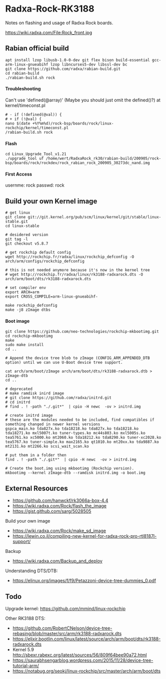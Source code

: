 # Radxa-Rock-RK3188
Notes on flashing and usage of Radxa Rock boards.

https://wiki.radxa.com/File:Rock_front.jpg

Rabian official build
---------------------

````
apt install lzop libusb-1.0-0-dev git flex bison build-essential gcc-arm-linux-gnueabihf lzop libncurses5-dev libssl-dev bc
git clone https://github.com/radxa/rabian-build.git
cd rabian-build
./rabian-build.sh rock
````

#### Troubleshooting

Can't use 'defined(@array)' (Maybe you should just omit the defined()?) at kernel/timeconst.pl
````
# -	if (!defined(@val)) {
# +	if (!@val) {
nano $(date +%Y%m%d)/rock-bsp/boards/rock/linux-rockchip/kernel/timeconst.pl
/rabian-build.sh rock
````
#### Flash

````
cd Linux_Upgrade_Tool_v1.21
./upgrade_tool uf /home/wert/RadxaRock_rk30/rabian-build/200905/rock-bsp/boards/rock/rockdev/rock_rabian_rock_200905_30273dc_nand.img
````

#### First Access

usernme: rock
passwd: rock

Build your own Kernel image
---------------------------

````
# get linux
git clone git://git.kernel.org/pub/scm/linux/kernel/git/stable/linux-stable.git
cd linux-stable

# desidered version
git tag -l
git checkout v5.8.7

# get rockchip default config
wget http://rockchip.fr/radxa/linux/rockchip_defconfig -O arch/arm/configs/rockchip_defconfig

# this is not needed anymore because it's now in the kernel tree
# wget http://rockchip.fr/radxa/linux/rk3188-radxarock.dts -O arch/arm/boot/dts/rk3188-radxarock.dts

# set compiler env
export ARCH=arm
export CROSS_COMPILE=arm-linux-gnueabihf-

make rockchip_defconfig
make -j8 zImage dtbs
````

#### Boot image
````
git clone https://github.com/neo-technologies/rockchip-mkbootimg.git
cd rockchip-mkbootimg
make
sudo make install
cd ..

# Append the device tree blob to zImage (CONFIG_ARM_APPENDED_DTB option) until we can use U-Boot device tree support.

cat arch/arm/boot/zImage arch/arm/boot/dts/rk3188-radxarock.dtb > zImage-dtb
cd ..

# deprecated
# make ramdisk inird image
# git clone https://github.com/radxa/initrd.git
# cd initrd
# find . ! -path "./.git*"  | cpio -H newc  -ov > initrd.img

# create initrd image
# these are the modules needed to be included, find compatibles if something changed in newer kernel versions
gspca_main.ko tda827x.ko tda18218.ko tda827x.ko tda18218.ko tda18271.ko mxl5007t.ko tuner-types.ko mc44s803.ko mxl5005s.ko tea5761.ko xc5000.ko mt2060.ko tda18212.ko tda8290.ko tuner-xc2028.ko tea5767.ko tuner-simple.ko max2165.ko qt1010.ko mt20xx.ko tda9887.ko mt2131.ko mt2266.ko scsi_wait_scan.ko

# put them in a folder then
find . ! -path "./.git*"  | cpio -H newc  -ov > initrd.img

# Create the boot.img using mkbootimg (Rockchip version).
mkbootimg --kernel zImage-dtb --ramdisk initrd.img -o boot.img
````

External Resources
------------------

- https://github.com/hanwckf/rk3066a-box-4.4
- https://wiki.radxa.com/Rock/flash_the_image
- https://gist.github.com/sarg/5028505

Build your own image
- https://wiki.radxa.com/Rock/make_sd_image
- https://lewin.co.il/compiling-new-kernel-for-radxa-rock-pro-rtl8187l-support/

Backup
- https://wiki.radxa.com/Backup_and_deploy

Understanding DTS/DTB:
- https://elinux.org/images/f/f9/Petazzoni-device-tree-dummies_0.pdf

Todo
----

Upgrade kernel: https://github.com/mmind/linux-rockchip

Other RK3188 DTS:
- https://github.com/RobertCNelson/device-tree-rebasing/blob/master/src/arm/rk3188-radxarock.dts
- https://elixir.bootlin.com/linux/latest/source/arch/arm/boot/dts/rk3188-radxarock.dts
- Kernel 5.9 http://sbexr.rabexc.org/latest/sources/56/809f64bee90a72.html
- https://saurabhsengarblog.wordpress.com/2015/11/28/device-tree-tutorial-arm/
- https://notabug.org/seokj/linux-rockchip/src/master/arch/arm/boot/dts

